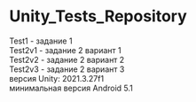# Unity_Tests_Repository
 Test1 - задание 1  
 Test2v1 - задание 2 вариант 1  
 Test2v2 - задание 2 вариант 2  
 Test2v3 - задание 2 вариант 3  
 версия Unity: 2021.3.27f1  
 минимальная версия Android 5.1
